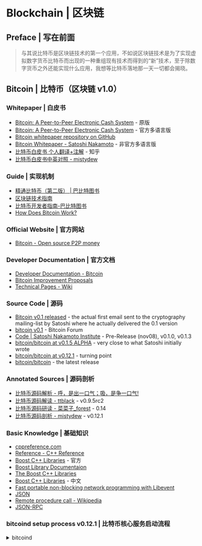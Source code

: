 # Blockchain | 区块链

## Preface | 写在前面

> 与其说比特币是区块链技术的第一个应用，不如说区块链技术是为了实现虚拟数字货币比特币而出现的一种重组现有技术而得到的“新”技术，至于除数字货币之外还能实现什么应用，我想等比特币落地那一天一切都会揭晓。

## Bitcoin | 比特币（区块链 v1.0）

### Whitepaper | 白皮书

* [Bitcoin: A Peer-to-Peer Electronic Cash System](https://bitcoin.org/bitcoin.pdf) - 原版
* [Bitcoin: A Peer-to-Peer Electronic Cash System](https://bitcoin.org/en/bitcoin-paper) - 官方多语言版
* [Bitcoin whitepaper repository on GitHub](https://github.com/wbnns/bitcoinwhitepaper)
* [Bitcoin Whitepaper - Satoshi Nakamoto](http://satoshinakamoto.me/whitepaper) - 非官方多语言版
* [比特币白皮书 个人翻译+注解](https://zhuanlan.zhihu.com/p/25039679) - 知乎
* [比特币白皮书中英对照 - mistydew](https://mistydew.github.io/blog/2018/04/Bitcoin-A-Peer-to-Peer-Electronic-Cash-System.html)

### Guide | 实现机制

* [精通比特币（第二版） \| 巴比特图书](http://book.8btc.com/masterbitcoin2cn)
* [区块链技术指南](https://yeasy.gitbooks.io/blockchain_guide/content)
* [比特币开发者指南-巴比特图书](http://book.8btc.com/books/6/bitcoin-developer-guide/_book)
* [How Does Bitcoin Work?](https://learnmeabitcoin.com)

### Official Website | 官方网站

* [Bitcoin - Open source P2P money](https://bitcoin.org/en)

### Developer Documentation | 官方文档

* [Developer Documentation - Bitcoin](https://bitcoin.org/en/developer-documentation)
* [Bitcoin Improvement Proposals](https://github.com/bitcoin/bips#readme)
* [Technical Pages - Wiki](https://en.bitcoin.it/wiki/Category:Technical)

### Source Code | 源码

* [Bitcoin v0.1 released](https://www.metzdowd.com/pipermail/cryptography/2009-January/014994.html) - the actual first email sent to the cryptography mailing-list by Satoshi where he actually delivered the 0.1 version
* [bitcoin v0.1](https://bitcointalk.org/index.php?topic=68121.0) - Bitcoin Forum
* [Code \| Satoshi Nakamoto Institute](https://satoshi.nakamotoinstitute.org/code) - Pre-Release (nov08), v0.1.0, v0.1.3
* [bitcoin/bitcoin at v0.1.5 ALPHA](https://github.com/bitcoin/bitcoin/tree/4405b78d6059e536c36974088a8ed4d9f0f29898) - very close to what Satoshi initially wrote
* [bitcoin/bitcoin at v0.12.1](https://github.com/bitcoin/bitcoin/tree/v0.12.1) - turning point
* [bitcoin/bitcoin](https://github.com/bitcoin/bitcoin) - the latest release

### Annotated Sources | 源码剖析

* [比特币源码解析 - 呼，是出一口气；吸，是争一口气!](https://blog.csdn.net/pure_lady/article/category/7131199/2)
* [比特币源码解读 - ttblack](https://www.jianshu.com/u/ef215107c407) - v0.9.5rc2
* [比特币源码研读 - 菜菜子_forest](https://www.jianshu.com/u/30081a05cf95) - 0.14
* [比特币源码剖析 - mistydew](https://mistydew.github.io/blog/2018/05/bitcoin-source-anatomy-00.html) - v0.12.1

### Basic Knowledge | 基础知识

* [cppreference.com](https://en.cppreference.com/w)
* [Reference - C++ Reference](http://www.cplusplus.com/reference)
* [Boost C++ Libraries](https://www.boost.org) - 官方
* [Boost Library Documentaion](https://www.boost.org/doc/libs)
* [The Boost C++ Libraries](https://theboostcpplibraries.com)
* [Boost C++ Libraries](http://boost.ez2learn.com) - 中文
* [Fast portable non-blocking network programming with Libevent](http://www.wangafu.net/~nickm/libevent-book)
* [JSON](http://www.json.org)
* [Remote procedure call - Wikipedia](https://en.wikipedia.org/wiki/Remote_procedure_call)
* [JSON-RPC](https://www.jsonrpc.org)

### bitcoind setup process v0.12.1 | 比特币核心服务启动流程

<details>
<summary>bitcoind</summary>

![bitcoindsetup](/images/bitcoind-v0.12.1-initiating.png)

</details>
